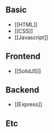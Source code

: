 ## Basic
- [[HTML]]
- [[CSS]]
- [[Javascript]]

## Frontend
- [[SolidJS]]
## Backend
- [[Express]]
## Etc